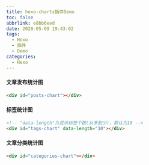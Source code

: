 ```yaml
---
title: hexo-charts插件Demo
toc: false
abbrlink: e8bb6eed
date: 2020-05-09 19:43:02
tags:
  - Hexo
  - 插件
  - Demo
categories:
  - Hexo
---
```


#### 文章发布统计图

```html
<div id="posts-chart"></div>
```

<div id="posts-chart"></div>

#### 标签统计图

```html
<!-- "data-length"为显示标签个数(从多到少)，默认为10 -->
<div id="tags-chart" data-length="10"></div>
```

<div id="tags-chart" data-length="10"></div>

#### 文章分类统计图

```html
<div id="categories-chart"></div>
```

<div id="categories-chart"></div>
